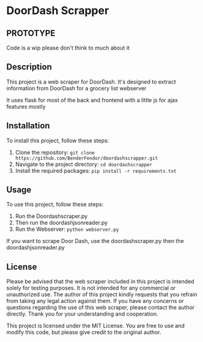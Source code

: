 # DoorDash Scrapper

## PROTOTYPE 
Code is a wip please don't think to much about it

## Description
This project is a web scraper for DoorDash. It's designed to extract information from DoorDash for a grocery list webserver

It uses flask for most of the back and frontend with a little js for ajax features mostly


## Installation
To install this project, follow these steps:

1. Clone the repository: `git clone https://github.com/BenderFendor/doordashscrapper.git`
2. Navigate to the project directory: `cd doordashscrapper`
3. Install the required packages: `pip install -r requirements.txt`

## Usage
To use this project, follow these steps:

1. Run the Doordashscraper.py 
2. Then run the doordashjsonreader.py
3. Run the Webserver: `python webserver.py`

If you want to scrape Door Dash, use the doordashscraper.py then the doordashjsonreader.py

## License

Please be advised that the web scraper included in this project is intended solely for testing purposes. It is not intended for any commercial or unauthorized use. The author of this project kindly requests that you refrain from taking any legal action against them. If you have any concerns or questions regarding the use of this web scraper, please contact the author directly. Thank you for your understanding and cooperation.

This project is licensed under the MIT License. You are free to use and modify this code, but please give credit to the original author.
